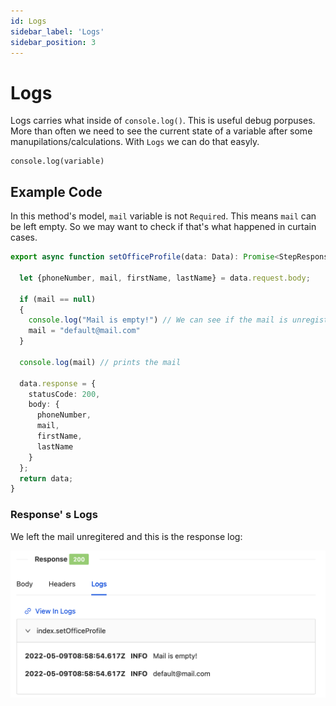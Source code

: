 ```yaml
---
id: Logs
sidebar_label: 'Logs'
sidebar_position: 3
---
```


# Logs

Logs carries what inside of `console.log()`. This is useful debug porpuses. More than often we need
to see the current state of a variable after some manupilations/calculations. With `Logs` we can do
that easyly.

```typescirpt
console.log(variable)
```

## Example Code

In this method's model, `mail` variable is not `Required`. This means `mail` can be left empty. 
So we may want to check if that's what happened in curtain cases.

```typescript
export async function setOfficeProfile(data: Data): Promise<StepResponse> {

  let {phoneNumber, mail, firstName, lastName} = data.request.body;
  
  if (mail == null)
  {
    console.log("Mail is empty!") // We can see if the mail is unregistered
    mail = "default@mail.com"
  }

  console.log(mail) // prints the mail

  data.response = {
    statusCode: 200,
    body: {
      phoneNumber,
      mail,
      firstName,
      lastName
    }
  };
  return data;
}
```

### Response' s Logs

We left the mail unregitered and this is the response log:

![Logs](/img/Logs.png)
